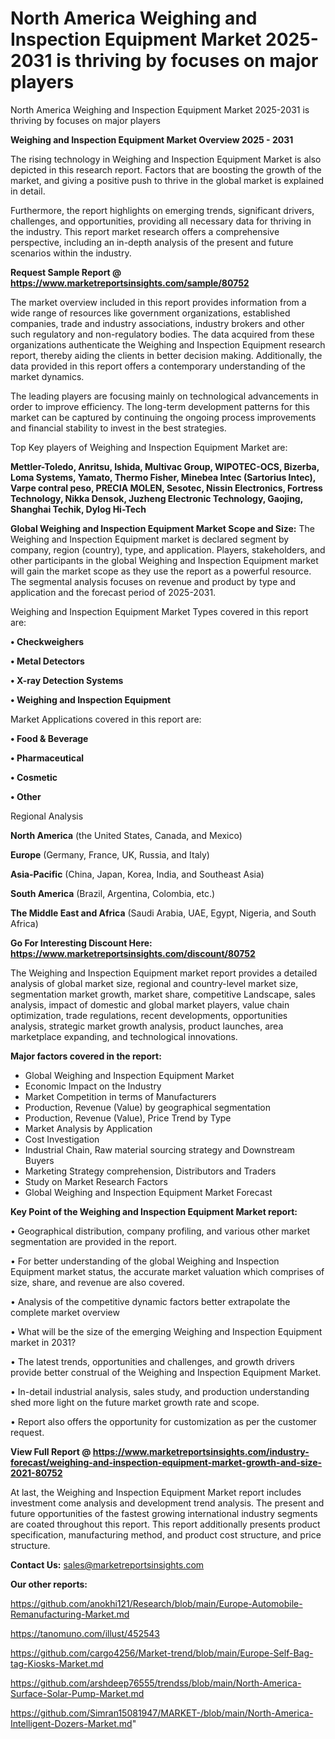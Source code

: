 # North America Weighing and Inspection Equipment Market 2025-2031 is thriving by focuses on major players
North America Weighing and Inspection Equipment Market 2025-2031 is thriving by focuses on major players

<Strong> Weighing and Inspection Equipment Market Overview 2025 - 2031</strong>

The rising technology in Weighing and Inspection Equipment Market is also depicted in this research report. Factors that are boosting the growth of the market, and giving a positive push to thrive in the global market is explained in detail.

Furthermore, the report highlights on emerging trends, significant drivers, challenges, and opportunities, providing all necessary data for thriving in the industry. This report market research offers a comprehensive perspective, including an in-depth analysis of the present and future scenarios within the industry.

<strong>Request Sample Report @ <a href=https://www.marketreportsinsights.com/sample/80752>https://www.marketreportsinsights.com/sample/80752</a></strong>

The market overview included in this report provides information from a wide range of resources like government organizations, established companies, trade and industry associations, industry brokers and other such regulatory and non-regulatory bodies. The data acquired from these organizations authenticate the Weighing and Inspection Equipment research report, thereby aiding the clients in better decision making. Additionally, the data provided in this report offers a contemporary understanding of the market dynamics.

The leading players are focusing mainly on technological advancements in order to improve efficiency. The long-term development patterns for this market can be captured by continuing the ongoing process improvements and financial stability to invest in the best strategies.

Top Key players of Weighing and Inspection Equipment Market are:

<strong>Mettler-Toledo, Anritsu, Ishida, Multivac Group, WIPOTEC-OCS, Bizerba, Loma Systems, Yamato, Thermo Fisher, Minebea Intec (Sartorius Intec), Varpe contral peso, PRECIA MOLEN, Sesotec, Nissin Electronics, Fortress Technology, Nikka Densok, Juzheng Electronic Technology, Gaojing, Shanghai Techik, Dylog Hi-Tech</strong>

<strong><b>Global Weighing and Inspection Equipment Market Scope and Size:</b></strong>
The Weighing and Inspection Equipment market is declared segment by company, region (country), type, and application. Players, stakeholders, and other participants in the global Weighing and Inspection Equipment market will gain the market scope as they use the report as a powerful resource. The segmental analysis focuses on revenue and product by type and application and the forecast period of 2025-2031.

Weighing and Inspection Equipment Market Types covered in this report are:

<strong>• Checkweighers

• Metal Detectors

• X-ray Detection Systems

• Weighing and Inspection Equipment</strong>

Market Applications covered in this report are:

<strong>• Food & Beverage

• Pharmaceutical

• Cosmetic

• Other</strong> 

Regional Analysis

<strong>North America</strong> (the United States, Canada, and Mexico)

<strong>Europe</strong> (Germany, France, UK, Russia, and Italy)

<strong>Asia-Pacific</strong> (China, Japan, Korea, India, and Southeast Asia)

<strong>South America</strong> (Brazil, Argentina, Colombia, etc.)

<strong>The Middle East and Africa</strong> (Saudi Arabia, UAE, Egypt, Nigeria, and South Africa)

<strong>Go For Interesting Discount Here: <a href=https://www.marketreportsinsights.com/discount/80752>https://www.marketreportsinsights.com/discount/80752</a></strong>

The Weighing and Inspection Equipment market report provides a detailed analysis of global market size, regional and country-level market size, segmentation market growth, market share, competitive Landscape, sales analysis, impact of domestic and global market players, value chain optimization, trade regulations, recent developments, opportunities analysis, strategic market growth analysis, product launches, area marketplace expanding, and technological innovations.

<strong><b>Major factors covered in the report:</b></strong>
<ul>
  <li>Global Weighing and Inspection Equipment Market </li>
  <li>Economic Impact on the Industry</li>
  <li>Market Competition in terms of Manufacturers</li>
  <li>Production, Revenue (Value) by geographical segmentation</li>
  <li>Production, Revenue (Value), Price Trend by Type</li>
  <li>Market Analysis by Application</li>
  <li>Cost Investigation</li>
  <li>Industrial Chain, Raw material sourcing strategy and Downstream Buyers</li>
  <li>Marketing Strategy comprehension, Distributors and Traders</li>
  <li>Study on Market Research Factors</li>
  <li>Global Weighing and Inspection Equipment Market Forecast</li>
</ul>

<strong><b>Key Point of the Weighing and Inspection Equipment Market report:</b></strong>

• Geographical distribution, company profiling, and various other market segmentation are provided in the report.

• For better understanding of the global Weighing and Inspection Equipment market status, the accurate market valuation which comprises of size, share, and revenue are also covered.

• Analysis of the competitive dynamic factors better extrapolate the complete market overview

• What will be the size of the emerging Weighing and Inspection Equipment market in 2031?

• The latest trends, opportunities and challenges, and growth drivers provide better construal of the Weighing and Inspection Equipment Market.

• In-detail industrial analysis, sales study, and production understanding shed more light on the future market growth rate and scope.

• Report also offers the opportunity for customization as per the customer request.

<strong><b>View Full Report @ <a href=https://www.marketreportsinsights.com/industry-forecast/weighing-and-inspection-equipment-market-growth-and-size-2021-80752>https://www.marketreportsinsights.com/industry-forecast/weighing-and-inspection-equipment-market-growth-and-size-2021-80752</a></b></strong>


At last, the Weighing and Inspection Equipment Market report includes investment come analysis and development trend analysis. The present and future opportunities of the fastest growing international industry segments are coated throughout this report. This report additionally presents product specification, manufacturing method, and product cost structure, and price structure.

<strong>Contact Us:</strong>
sales@marketreportsinsights.com

<strong>Our other reports:</strong>

<a href=https://github.com/anokhi121/Research/blob/main/Europe-Automobile-Remanufacturing-Market.md>https://github.com/anokhi121/Research/blob/main/Europe-Automobile-Remanufacturing-Market.md</a>

<a href=https://tanomuno.com/illust/452543>https://tanomuno.com/illust/452543</a>

<a href=https://github.com/cargo4256/Market-trend/blob/main/Europe-Self-Bag-tag-Kiosks-Market.md>https://github.com/cargo4256/Market-trend/blob/main/Europe-Self-Bag-tag-Kiosks-Market.md</a>

<a href=https://github.com/arshdeep76555/trendss/blob/main/North-America-Surface-Solar-Pump-Market.md>https://github.com/arshdeep76555/trendss/blob/main/North-America-Surface-Solar-Pump-Market.md</a>

<a href=https://github.com/Simran15081947/MARKET-/blob/main/North-America-Intelligent-Dozers-Market.md>https://github.com/Simran15081947/MARKET-/blob/main/North-America-Intelligent-Dozers-Market.md</a>"
